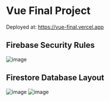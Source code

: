 # Vue Final Project
Deployed at: https://vue-final.vercel.app

## Firebase Security Rules
![image](https://github.com/zlamb1/vue-final/assets/102142742/c814d2fe-d553-49b0-a7b4-457c45fc6300)

## Firestore Database Layout
![image](https://github.com/zlamb1/vue-final/assets/102142742/d35d57ae-62f4-4cec-809d-3e9d53784c03)
![image](https://github.com/zlamb1/vue-final/assets/102142742/c20ba7f9-dd8c-4523-bdc4-19a7e5b36677)
